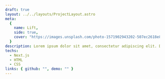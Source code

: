 ```yaml
---
draft: true
layout: ../../layouts/ProjectLayout.astro
meta:
  {
    name: Lift,
    side: true,
    cover: "https://images.unsplash.com/photo-1571902943202-507ec2618e8f?ixlib=rb-4.0.3&ixid=M3wxMjA3fDB8MHxwaG90by1wYWdlfHx8fGVufDB8fHx8fA%3D%3D&auto=format&fit=crop&w=1550&q=80",
  }
description: Lorem ipsum dolor sit amet, consectetur adipiscing elit. Dolor etiam lacus congue lacus, enim ultrices consequat. Pharetra vel varius et laoreet ultrices.
techs:
  - Next.js
  - HTML
  - CSS
links: { github: "", demo: "" }
---
```

